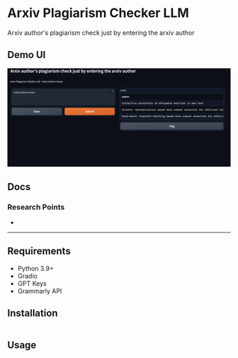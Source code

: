 # Arxiv Plagiarism Checker LLM

Arxiv author's plagiarism check just by entering the arxiv author

## Demo UI

![Demo Image](images/demo_ui.png)


## Docs

### Research Points

- 

----

## Requirements

- Python 3.9+
- Gradio
- GPT Keys
- Grammarly API

## Installation

```bash

```

## Usage

```python

```
